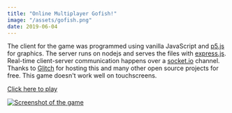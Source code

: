 ```yaml
---
title: "Online Multiplayer Gofish!"
image: "/assets/gofish.png"
date: 2019-06-04
---
```


The client for the game was programmed using vanilla JavaScript and [p5.js](https://p5js.org/) for graphics. The server runs on nodejs and serves the files with [express.js](https://expressjs.com/). Real-time client-server communication happens over a [socket.io](https://socket.io/) channel. Thanks to [Glitch](https://glitch.com) for hosting this and many other open source projects for free. This game doesn't work well on touchscreens.

[Click here to play](https://gofish.glitch.me)

[![Screenshot of the game](/assets/gofish.png)](https://gofish.glitch.me)
